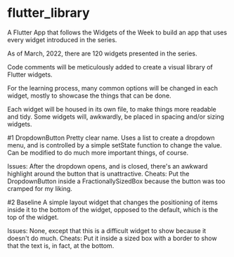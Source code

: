 # flutter_library

A Flutter App that follows the Widgets of the Week to build an app that uses every widget introduced in the series.

As of March, 2022, there are 120 widgets presented in the series.

Code comments will be meticulously added to create a visual library of Flutter widgets.

For the learning process, many common options will be changed in each widget, mostly to showcase the things that can 
be done.

Each widget will be housed in its own file, to make things more readable and tidy. Some widgets will, awkwardly, be 
placed in spacing and/or sizing widgets.

#1 DropdownButton
Pretty clear name. Uses a list to create a dropdown menu, and is controlled by a simple setState function to change 
the value. Can be modified to do much more important things, of course.

Issues: After the dropdown opens, and is closed, there's an awkward highlight around the button that is unattractive.
Cheats: Put the DropdownButton inside a FractionallySizedBox because the button was too cramped for my liking.

#2 Baseline
A simple layout widget that changes the positioning of items inside it to the bottom of the widget, opposed to the 
default, which is the top of the widget.

Issues: None, except that this is a difficult widget to show because it doesn't do much.
Cheats: Put it inside a sized box with a border to show that the text is, in fact, at the bottom.
